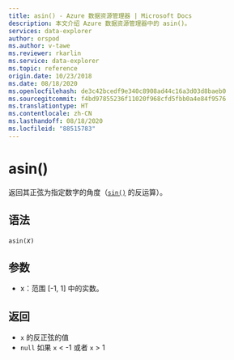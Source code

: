 ```yaml
---
title: asin() - Azure 数据资源管理器 | Microsoft Docs
description: 本文介绍 Azure 数据资源管理器中的 asin()。
services: data-explorer
author: orspod
ms.author: v-tawe
ms.reviewer: rkarlin
ms.service: data-explorer
ms.topic: reference
origin.date: 10/23/2018
ms.date: 08/18/2020
ms.openlocfilehash: de3c42bcedf9e340c8908ad44c16a3d03d8baeb0
ms.sourcegitcommit: f4bd97855236f11020f968cfd5fbb0a4e84f9576
ms.translationtype: HT
ms.contentlocale: zh-CN
ms.lasthandoff: 08/18/2020
ms.locfileid: "88515783"
---
```

# <a name="asin"></a>asin()

返回其正弦为指定数字的角度（[`sin()`](sinfunction.md) 的反运算）。

## <a name="syntax"></a>语法

`asin(`*x*`)`

## <a name="arguments"></a>参数

* x：范围 [-1, 1] 中的实数。

## <a name="returns"></a>返回

* `x` 的反正弦的值
* `null` 如果 `x` < -1 或者 `x` > 1